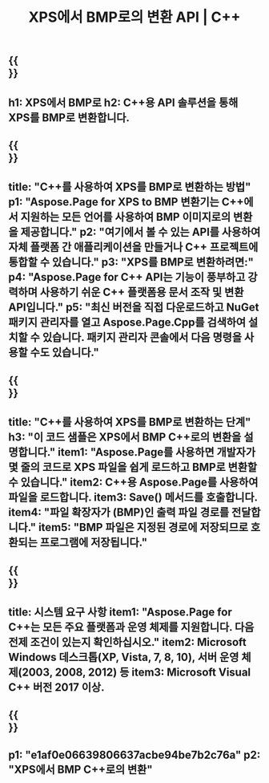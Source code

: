 ﻿---
translation: true
template: /_templates/_conversion-child-cpp.md
title: XPS에서 BMP로의 변환 API | C++
url: /cpp/conversion/xps-to-bmp/
description: C++ API 솔루션용 Aspose.Page에서 제공하는 XPS에서 BMP로의 변환. Windows 32비트, Windows 64비트 및 Linux 64비트용 C++ 런타임 환경에서 작동합니다.
informat: XPS
outformat: BMP
otherformats: EPS PS
---

{{<section banner>}}
---
h1: XPS에서 BMP로
h2: C++용 API 솔루션을 통해 XPS를 BMP로 변환합니다.
---

{{<section overview>}}
---
title: "C++를 사용하여 XPS를 BMP로 변환하는 방법"
p1: "Aspose.Page for XPS to BMP 변환기는 C++에서 지원하는 모든 언어를 사용하여 BMP 이미지로의 변환을 제공합니다."
p2: "여기에서 볼 수 있는 API를 사용하여 자체 플랫폼 간 애플리케이션을 만들거나 C++ 프로젝트에 통합할 수 있습니다."
p3: "XPS를 BMP로 변환하려면:"
p4: "Aspose.Page for C++ API는 기능이 풍부하고 강력하며 사용하기 쉬운 C++ 플랫폼용 문서 조작 및 변환 API입니다."
p5: "최신 버전을 직접 다운로드하고 NuGet 패키지 관리자를 열고 Aspose.Page.Cpp를 검색하여 설치할 수 있습니다. 패키지 관리자 콘솔에서 다음 명령을 사용할 수도 있습니다."
---

{{<section feature1>}}
---
title: "C++를 사용하여 XPS를 BMP로 변환하는 단계"
h3: "이 코드 샘플은 XPS에서 BMP C++로의 변환을 설명합니다."
item1: "Aspose.Page를 사용하면 개발자가 몇 줄의 코드로 XPS 파일을 쉽게 로드하고 BMP로 변환할 수 있습니다."
item2: C++용 Aspose.Page를 사용하여 파일을 로드합니다.
item3: Save() 메서드를 호출합니다.
item4: "파일 확장자가 (BMP)인 출력 파일 경로를 전달합니다."
item5: "BMP 파일은 지정된 경로에 저장되므로 호환되는 프로그램에 저장됩니다."
---

{{<section feature2>}}
---
title: 시스템 요구 사항
item1: "Aspose.Page for C++는 모든 주요 플랫폼과 운영 체제를 지원합니다. 다음 전제 조건이 있는지 확인하십시오."
item2: Microsoft Windows 데스크톱(XP, Vista, 7, 8, 10), 서버 운영 체제(2003, 2008, 2012) 등
item3: Microsoft Visual C++ 버전 2017 이상.
---

{{<section gist>}}
---
p1: "e1af0e06639806637acbe94be7b2c76a"
p2: "XPS에서 BMP C++로의 변환"
---
